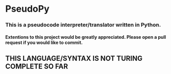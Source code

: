 # PseudoPy
### This is a pseudocode interpreter/translator written in Python. 
#### Extentions to this project would be greatly appreciated. Please open a pull request if you would like to commit.

## THIS LANGUAGE/SYNTAX IS NOT TURING COMPLETE SO FAR
